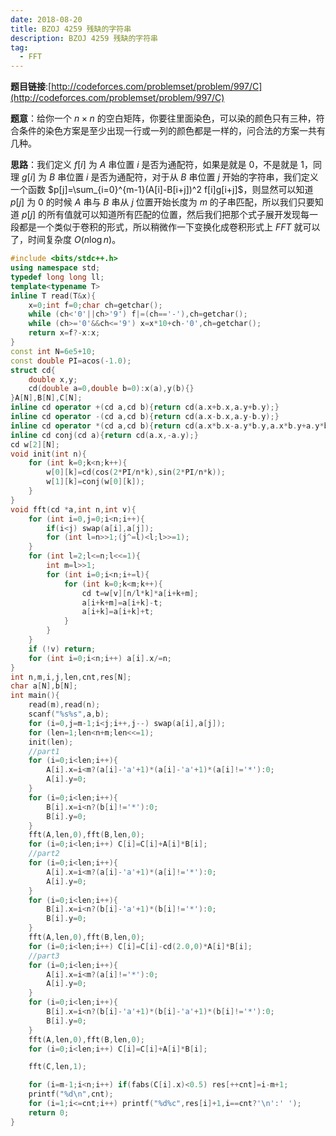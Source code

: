 ```yaml
---
date: 2018-08-20
title: BZOJ 4259 残缺的字符串
description: BZOJ 4259 残缺的字符串
tag:
  - FFT
---
```


**题目链接**:[http://codeforces.com/problemset/problem/997/C](http://codeforces.com/problemset/problem/997/C)

**题意**：给你一个 $n\times n$ 的空白矩阵，你要往里面染色，可以染的颜色只有三种，符合条件的染色方案是至少出现一行或一列的颜色都是一样的，问合法的方案一共有几种。

**思路**：我们定义 $f[i]$ 为 $A$ 串位置 $i$ 是否为通配符，如果是就是 $0$，不是就是 $1$，同理 $g[i]$ 为 $B$ 串位置 $i$ 是否为通配符，对于从 $B$ 串位置 $j$ 开始的字符串，我们定义一个函数 $p[j]=\sum_{i=0}^{m-1}(A[i]-B[i+j])^2 f[i]g[i+j]$，则显然可以知道 $p[j]$ 为 $0$ 的时候 $A$ 串与 $B$ 串从 $j$ 位置开始长度为 $m$ 的子串匹配，所以我们只要知道 $p[j]$ 的所有值就可以知道所有匹配的位置，然后我们把那个式子展开发现每一段都是一个类似于卷积的形式，所以稍微作一下变换化成卷积形式上 $FFT$ 就可以了，时间复杂度 $O(n\log n)$。

```cpp
#include <bits/stdc++.h>
using namespace std;
typedef long long ll;
template<typename T>
inline T read(T&x){
    x=0;int f=0;char ch=getchar();
    while (ch<'0'||ch>'9') f|=(ch=='-'),ch=getchar();
    while (ch>='0'&&ch<='9') x=x*10+ch-'0',ch=getchar();
    return x=f?-x:x;
}
const int N=6e5+10;
const double PI=acos(-1.0);
struct cd{
    double x,y;
    cd(double a=0,double b=0):x(a),y(b){}
}A[N],B[N],C[N];
inline cd operator +(cd a,cd b){return cd(a.x+b.x,a.y+b.y);}
inline cd operator -(cd a,cd b){return cd(a.x-b.x,a.y-b.y);}
inline cd operator *(cd a,cd b){return cd(a.x*b.x-a.y*b.y,a.x*b.y+a.y*b.x);}
inline cd conj(cd a){return cd(a.x,-a.y);}
cd w[2][N];
void init(int n){
    for (int k=0;k<n;k++){
        w[0][k]=cd(cos(2*PI/n*k),sin(2*PI/n*k));
        w[1][k]=conj(w[0][k]);
    }
}
void fft(cd *a,int n,int v){
    for (int i=0,j=0;i<n;i++){
        if(i<j) swap(a[i],a[j]);
        for (int l=n>>1;(j^=l)<l;l>>=1);
    }
    for (int l=2;l<=n;l<<=1){
        int m=l>>1;
        for (int i=0;i<n;i+=l){ 
            for (int k=0;k<m;k++){
                cd t=w[v][n/l*k]*a[i+k+m];
                a[i+k+m]=a[i+k]-t;
                a[i+k]=a[i+k]+t;
            }
        }
    }
    if (!v) return;
    for (int i=0;i<n;i++) a[i].x/=n;
}
int n,m,i,j,len,cnt,res[N];
char a[N],b[N];
int main(){
    read(m),read(n);
    scanf("%s%s",a,b);
    for (i=0,j=m-1;i<j;i++,j--) swap(a[i],a[j]);
    for (len=1;len<n+m;len<<=1);
    init(len);
    //part1
    for (i=0;i<len;i++){
        A[i].x=i<m?(a[i]-'a'+1)*(a[i]-'a'+1)*(a[i]!='*'):0;
        A[i].y=0;
    }
    for (i=0;i<len;i++){
        B[i].x=i<n?(b[i]!='*'):0;
        B[i].y=0;
    }
    fft(A,len,0),fft(B,len,0);
    for (i=0;i<len;i++) C[i]=C[i]+A[i]*B[i];
    //part2
    for (i=0;i<len;i++){
        A[i].x=i<m?(a[i]-'a'+1)*(a[i]!='*'):0;
        A[i].y=0;
    }
    for (i=0;i<len;i++){
        B[i].x=i<n?(b[i]-'a'+1)*(b[i]!='*'):0;
        B[i].y=0;
    }
    fft(A,len,0),fft(B,len,0);
    for (i=0;i<len;i++) C[i]=C[i]-cd(2.0,0)*A[i]*B[i];
    //part3
    for (i=0;i<len;i++){
        A[i].x=i<m?(a[i]!='*'):0;
        A[i].y=0;
    }
    for (i=0;i<len;i++){
        B[i].x=i<n?(b[i]-'a'+1)*(b[i]-'a'+1)*(b[i]!='*'):0;
        B[i].y=0;
    }
    fft(A,len,0),fft(B,len,0);
    for (i=0;i<len;i++) C[i]=C[i]+A[i]*B[i];

    fft(C,len,1);

    for (i=m-1;i<n;i++) if(fabs(C[i].x)<0.5) res[++cnt]=i-m+1;
    printf("%d\n",cnt);
    for (i=1;i<=cnt;i++) printf("%d%c",res[i]+1,i==cnt?'\n':' ');
    return 0;
}
```
